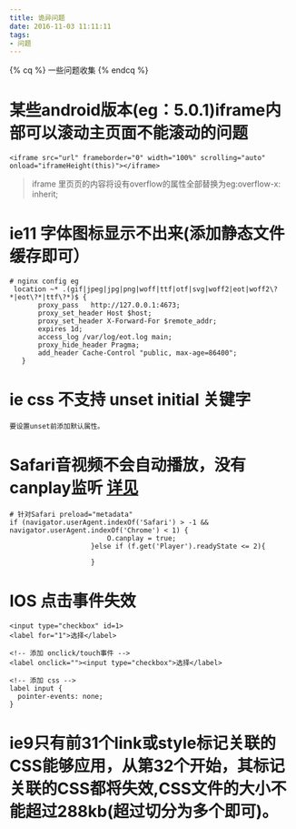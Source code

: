 ```yaml
---
title: 诡异问题
date: 2016-11-03 11:11:11
tags: 
- 问题
---
```

{% cq %} 一些问题收集 {% endcq %}
<!--more-->
# 某些android版本(eg：5.0.1)iframe内部可以滚动主页面不能滚动的问题
```
<iframe src="url" frameborder="0" width="100%" scrolling="auto" onload="iframeHeight(this)"></iframe>
```
>iframe 里页页的内容将设有overflow的属性全部替换为eg:overflow-x: inherit;

# ie11 字体图标显示不出来(添加静态文件缓存即可）
```
# nginx config eg
 location ~* .(gif|jpeg|jpg|png|woff|ttf|otf|svg|woff2|eot|woff2\?*|eot\?*|ttf\?*)$ {
       proxy_pass   http://127.0.0.1:4673;
       proxy_set_header Host $host;
       proxy_set_header X-Forward-For $remote_addr;
       expires 1d;
       access_log /var/log/eot.log main;
       proxy_hide_header Pragma;
       add_header Cache-Control "public, max-age=86400";
   }
```
# ie css 不支持 unset initial 关键字
```
要设置unset前添加默认属性。
```
# Safari音视频不会自动播放，没有canplay监听 [详见](https://rcp.dyfchk2.kuxiao.cn/space/teacher-space.html#/coursesManager)
```
# 针对Safari preload="metadata"
if (navigator.userAgent.indexOf('Safari') > -1 && navigator.userAgent.indexOf('Chrome') < 1) {
                        O.canplay = true;
                    }else if (f.get('Player').readyState <= 2){
                        
                    }
```
# IOS 点击事件失效
```
<input type="checkbox" id=1>
<label for="1">选择</label>
```
```
<!-- 添加 onclick/touch事件 -->
<label onclick=""><input type="checkbox">选择</label>
```
```
<!-- 添加 css -->
label input {
  pointer-events: none;
}
```
# ie9只有前31个link或style标记关联的CSS能够应用，从第32个开始，其标记关联的CSS都将失效,CSS文件的大小不能超过288kb(超过切分为多个即可)。



